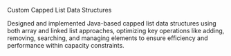 Custom Capped List Data Structures

Designed and implemented Java-based capped list data structures
using both array and linked list approaches, optimizing key operations
like adding, removing, searching, and managing elements to ensure
efficiency and performance within capacity constraints.
